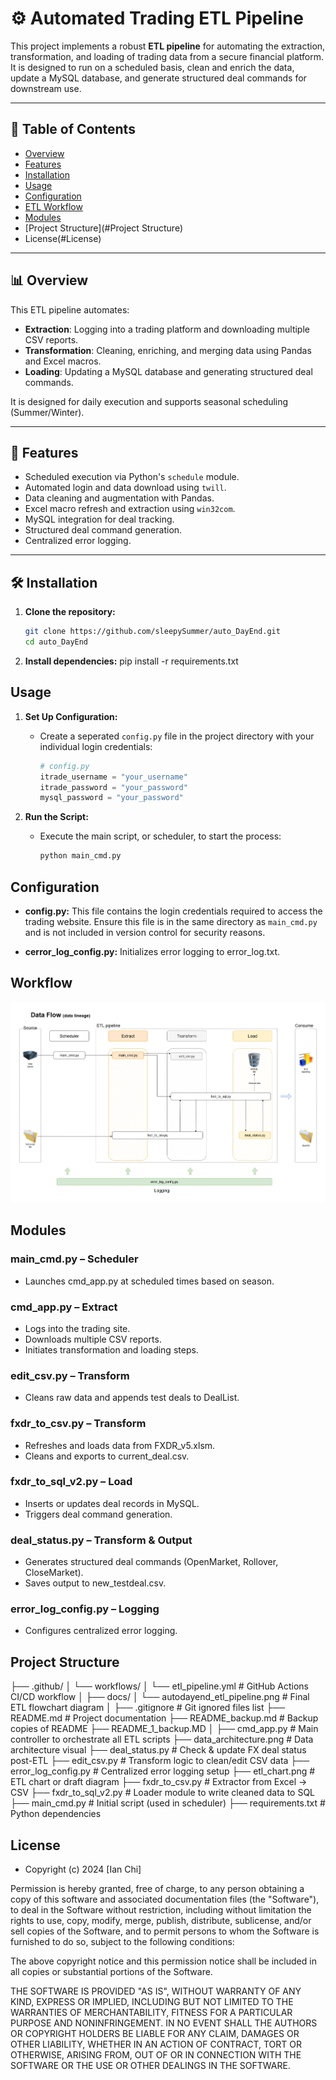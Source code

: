 # ⚙️ Automated Trading ETL Pipeline

This project implements a robust **ETL pipeline** for automating the extraction, transformation, and loading of trading data from a secure financial platform. It is designed to run on a scheduled basis, clean and enrich the data, update a MySQL database, and generate structured deal commands for downstream use.

---

## 📁 Table of Contents

- [Overview](#overview)
- [Features](#features)
- [Installation](#installation)
- [Usage](#usage)
- [Configuration](#configuration)
- [ETL Workflow](#etl-workflow)
- [Modules](#Modules)
- [Project Structure](#Project Structure)
- License(#License)

---

## 📊 Overview

This ETL pipeline automates:

- **Extraction**: Logging into a trading platform and downloading multiple CSV reports.
- **Transformation**: Cleaning, enriching, and merging data using Pandas and Excel macros.
- **Loading**: Updating a MySQL database and generating structured deal commands.

It is designed for daily execution and supports seasonal scheduling (Summer/Winter).

---

## 🚀 Features

- Scheduled execution via Python's `schedule` module.
- Automated login and data download using `twill`.
- Data cleaning and augmentation with Pandas.
- Excel macro refresh and extraction using `win32com`.
- MySQL integration for deal tracking.
- Structured deal command generation.
- Centralized error logging.

---

## 🛠️ Installation
1. **Clone the repository:**
   ```sh
   git clone https://github.com/sleepySummer/auto_DayEnd.git
   cd auto_DayEnd
   ```
2. **Install dependencies:**
pip install -r requirements.txt

## Usage

1. **Set Up Configuration:**
   - Create a seperated `config.py` file in the project directory with your individual login credentials:
     ```python
     # config.py
     itrade_username = "your_username"
     itrade_password = "your_password"
     mysql_password = "your_password"
     ```

2. **Run the Script:**
   - Execute the main script, or scheduler, to start the process:
     ```sh
     python main_cmd.py
     ```


## Configuration

- **config.py:** This file contains the login credentials required to access the trading website. Ensure this file is in the same directory as `main_cmd.py` and is not included in version control for security reasons.

- **cerror_log_config.py:** Initializes error logging to error_log.txt.

## Workflow
![Workflow](docs/autodayend_etl_pipeline.png)

## Modules

### main_cmd.py – Scheduler
- Launches cmd_app.py at scheduled times based on season.

### cmd_app.py – Extract
- Logs into the trading site.
- Downloads multiple CSV reports.
- Initiates transformation and loading steps.

### edit_csv.py – Transform
- Cleans raw data and appends test deals to DealList.

### fxdr_to_csv.py – Transform
- Refreshes and loads data from FXDR_v5.xlsm.
- Cleans and exports to current_deal.csv.

### fxdr_to_sql_v2.py – Load
- Inserts or updates deal records in MySQL.
- Triggers deal command generation.

### deal_status.py – Transform & Output
- Generates structured deal commands (OpenMarket, Rollover, CloseMarket).
- Saves output to new_testdeal.csv.

### error_log_config.py – Logging
- Configures centralized error logging.

## Project Structure

├── .github/
│   └── workflows/
│       └── etl_pipeline.yml           # GitHub Actions CI/CD workflow
│
├── docs/
│   └── autodayend_etl_pipeline.png   # Final ETL flowchart diagram
│
├── .gitignore                         # Git ignored files list
├── README.md                          # Project documentation
├── README_backup.md                   # Backup copies of README
├── README_1_backup.MD
│
├── cmd_app.py                         # Main controller to orchestrate all ETL scripts
├── data_architecture.png              # Data architecture visual
├── deal_status.py                     # Check & update FX deal status post-ETL
├── edit_csv.py                        # Transform logic to clean/edit CSV data
├── error_log_config.py                # Centralized error logging setup
├── etl_chart.png                      # ETL chart or draft diagram
├── fxdr_to_csv.py                     # Extractor from Excel → CSV
├── fxdr_to_sql_v2.py                  # Loader module to write cleaned data to SQL
├── main_cmd.py                        # Initial script (used in scheduler)
├── requirements.txt                   # Python dependencies

## License
- Copyright (c) 2024 [Ian Chi]

Permission is hereby granted, free of charge, to any person obtaining a copy
of this software and associated documentation files (the "Software"), to deal
in the Software without restriction, including without limitation the rights
to use, copy, modify, merge, publish, distribute, sublicense, and/or sell
copies of the Software, and to permit persons to whom the Software is
furnished to do so, subject to the following conditions:

The above copyright notice and this permission notice shall be included in all
copies or substantial portions of the Software.

THE SOFTWARE IS PROVIDED "AS IS", WITHOUT WARRANTY OF ANY KIND, EXPRESS OR
IMPLIED, INCLUDING BUT NOT LIMITED TO THE WARRANTIES OF MERCHANTABILITY,
FITNESS FOR A PARTICULAR PURPOSE AND NONINFRINGEMENT. IN NO EVENT SHALL THE
AUTHORS OR COPYRIGHT HOLDERS BE LIABLE FOR ANY CLAIM, DAMAGES OR OTHER
LIABILITY, WHETHER IN AN ACTION OF CONTRACT, TORT OR OTHERWISE, ARISING FROM,
OUT OF OR IN CONNECTION WITH THE SOFTWARE OR THE USE OR OTHER DEALINGS IN THE
SOFTWARE.
